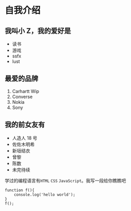 # 自我介绍

## 我叫小 Z，我的爱好是

- 读书
- 游戏
- ssfx
- lust

## 最爱的品牌

1. Carhartt Wip
2. Converse
3. Nokia
4. Sony

## 我的前女友有

- 人造人 18 号
- 佐佐木明希
- 新垣结衣
- 曾黎
- 陈数
- 未完待续

学过的编程语言有`HTML` `CSS` `JavaScript`。我写一段给你瞧瞧吧

```
function f(){
    console.log('hello world');
}
f();
```
